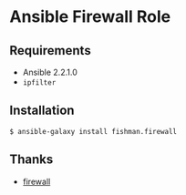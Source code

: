 Ansible Firewall Role
=========

Requirements
------------

* Ansible 2.2.1.0
* `ipfilter` 

Installation
------------

`$ ansible-galaxy install fishman.firewall`

Thanks
------
- [firewall](https://github.com/mikegleasonjr/ansible-role-firewall)
